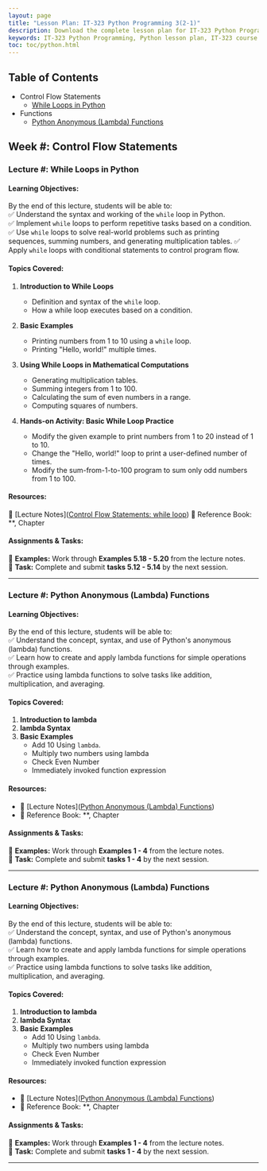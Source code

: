 ```yaml
---
layout: page
title: "Lesson Plan: IT-323 Python Programming 3(2-1)" 
description: Download the complete lesson plan for IT-323 Python Programming 3(2-1), covering core Python concepts, practical coding exercises, and project-based learning. Perfect for students and educators aiming to master Python fundamentals.  
keywords: IT-323 Python Programming, Python lesson plan, IT-323 course outline, Python programming syllabus, Python for beginners, learn Python coding, university Python course, Python projects, programming exercises, computer science lesson plan
toc: toc/python.html
---
```


## Table of Contents
- Control Flow Statements
  - [While Loops in Python](#lecture--while-loops-in-python)
- Functions
  - [Python Anonymous (Lambda) Functions](#lecture--python-anonymous-lambda-functions)

## **Week #: Control Flow Statements**  

### **Lecture #: While Loops in Python**  

#### **Learning Objectives:**  

By the end of this lecture, students will be able to:  
✅ Understand the syntax and working of the `while` loop in Python.  
✅ Implement `while` loops to perform repetitive tasks based on a condition.  
✅ Use `while` loops to solve real-world problems such as printing sequences, summing numbers, and generating multiplication tables.
✅ Apply `while` loops with conditional statements to control program flow.

#### **Topics Covered:**

1. **Introduction to While Loops**
   - Definition and syntax of the `while` loop.
   - How a while loop executes based on a condition.
   
2. **Basic Examples**
   - Printing numbers from 1 to 10 using a `while` loop.
   - Printing "Hello, world!" multiple times.
   
3. **Using While Loops in Mathematical Computations**
   - Generating multiplication tables.
   - Summing integers from 1 to 100.
   - Calculating the sum of even numbers in a range.
   - Computing squares of numbers. 

2. **Hands-on Activity: Basic While Loop Practice** 
   - Modify the given example to print numbers from 1 to 20 instead of 1 to 10.
   - Change the "Hello, world!" loop to print a user-defined number of times.
   - Modify the sum-from-1-to-100 program to sum only odd numbers from 1 to 100.

#### **Resources:**  
📖 [Lecture Notes]([Control Flow Statements: while loop](https://yasirbhutta.github.io/python/docs/control-flow.html#while-loop))
📌 Reference Book: **, Chapter  

#### **Assignments & Tasks:**  
📂 **Examples:** Work through **Examples 5.18 - 5.20** from the lecture notes.  
📝 **Task:** Complete and submit **tasks 5.12 - 5.14** by the next session. 

<script async src="https://pagead2.googlesyndication.com/pagead/js/adsbygoogle.js?client=ca-pub-1602443888929206"
     crossorigin="anonymous"></script>
<!-- display square -->
<ins class="adsbygoogle"
     style="display:block"
     data-ad-client="ca-pub-1602443888929206"
     data-ad-slot="9845543342"
     data-ad-format="auto"
     data-full-width-responsive="true"></ins>
<script>
     (adsbygoogle = window.adsbygoogle || []).push({});
</script> 

---

### **Lecture #: Python Anonymous (Lambda) Functions**  

#### **Learning Objectives:**  

By the end of this lecture, students will be able to:  
✅ Understand the concept, syntax, and use of Python's anonymous (lambda) functions.  
✅ Learn how to create and apply lambda functions for simple operations through examples.  
✅ Practice using lambda functions to solve tasks like addition, multiplication, and averaging.  

#### **Topics Covered:**

1. **Introduction to lambda**
2. **lambda Syntax**
3. **Basic Examples**
   - Add 10 Using `lambda`.
   - Multiply two numbers using lambda
   - Check Even Number
   - Immediately invoked function expression
   
#### **Resources:**  
- 📖 [Lecture Notes]([Python Anonymous (Lambda) Functions](https://yasirbhutta.github.io/python/docs/lambda/))
- 📌 Reference Book: **, Chapter  

#### **Assignments & Tasks:**  
📂 **Examples:** Work through **Examples 1 - 4** from the lecture notes.  
📝 **Task:** Complete and submit **tasks 1 - 4** by the next session. 

---

### **Lecture #: Python Anonymous (Lambda) Functions**  

#### **Learning Objectives:**  

By the end of this lecture, students will be able to:  
✅ Understand the concept, syntax, and use of Python's anonymous (lambda) functions.  
✅ Learn how to create and apply lambda functions for simple operations through examples.  
✅ Practice using lambda functions to solve tasks like addition, multiplication, and averaging.  

#### **Topics Covered:**

1. **Introduction to lambda**
2. **lambda Syntax**
3. **Basic Examples**
   - Add 10 Using `lambda`.
   - Multiply two numbers using lambda
   - Check Even Number
   - Immediately invoked function expression
   
#### **Resources:**  
- 📖 [Lecture Notes]([Python Anonymous (Lambda) Functions](https://yasirbhutta.github.io/python/docs/lambda/))
- 📌 Reference Book: **, Chapter  

#### **Assignments & Tasks:**  
📂 **Examples:** Work through **Examples 1 - 4** from the lecture notes.  
📝 **Task:** Complete and submit **tasks 1 - 4** by the next session. 

---